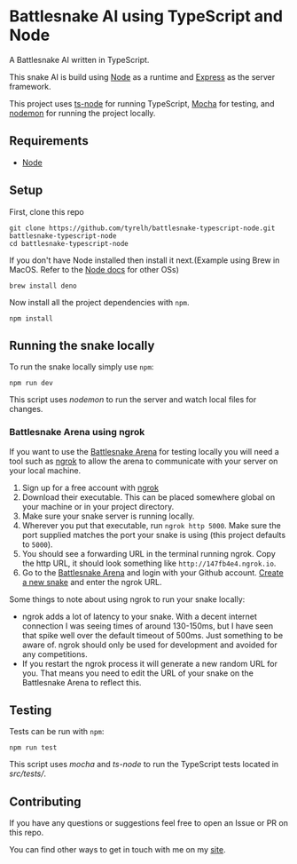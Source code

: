 # Battlesnake AI using TypeScript and Node
A Battlesnake AI written in TypeScript.

This snake AI is build using [Node](https://nodejs.org/en/) as a runtime and [Express](https://expressjs.com/) as the server framework.

This project uses [ts-node](https://github.com/TypeStrong/ts-node) for running TypeScript, [Mocha](https://mochajs.org/) for testing, and [nodemon](https://nodemon.io/) for running the project locally.

## Requirements
* [Node](https://nodejs.org/en/)

## Setup
First, clone this repo

```shell script
git clone https://github.com/tyrelh/battlesnake-typescript-node.git battlesnake-typescript-node
cd battlesnake-typescript-node
```

If you don't have Node installed then install it next.(Example using Brew in MacOS. Refer to the [Node docs](https://nodejs.org/en/download/package-manager/) for other OSs)

```shell script
brew install deno
```

Now install all the project dependencies with `npm`.

```shell script
npm install
```

## Running the snake locally

To run the snake locally simply use `npm`:

```shell script
npm run dev
```

This script uses *nodemon* to run the server and watch local files for changes.

### Battlesnake Arena using ngrok

If you want to use the [Battlesnake Arena](https://play.battlesnake.com/arena/global/) for testing locally you will need a tool such as [ngrok](https://ngrok.com/) to allow the arena to communicate with your server on your local machine.

1. Sign up for a free account with [ngrok](https://dashboard.ngrok.com/signup)
2. Download their executable. This can be placed somewhere global on your machine or in your project directory.
3. Make sure your snake server is running locally.
4. Wherever you put that executable, run `ngrok http 5000`. Make sure the port supplied matches the port your snake is using (this project defaults to `5000`).
5. You should see a forwarding URL in the terminal running ngrok. Copy the http URL, it should look something like `http://147fb4e4.ngrok.io`.
6. Go to the [Battlesnake Arena](https://play.battlesnake.com/arena/global/) and login with your Github account. [Create a new snake](https://play.battlesnake.com/account/snakes/create/) and enter the ngrok URL.

Some things to note about using ngrok to run your snake locally:
* ngrok adds a lot of latency to your snake. With a decent internet connection I was seeing times of around 130-150ms, but I have seen that spike well over the default timeout of 500ms. Just something to be aware of. ngrok should only be used for development and avoided for any competitions.
* If you restart the ngrok process it will generate a new random URL for you. That means you need to edit the URL of your snake on the Battlesnake Arena to reflect this.

## Testing
Tests can be run with `npm`:

```shell script
npm run test
```

This script uses *mocha* and *ts-node* to run the TypeScript tests located in *src/tests/*.

## Contributing
If you have any questions or suggestions feel free to open an Issue or PR on this repo.

You can find other ways to get in touch with me on my [site](https://tyrelh.github.io).